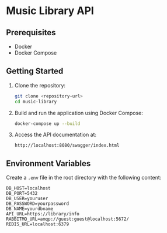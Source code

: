 # Music Library API

## Prerequisites

- Docker
- Docker Compose

## Getting Started

1. Clone the repository:
    ```sh
    git clone <repository-url>
    cd music-library
    ```

2. Build and run the application using Docker Compose:
    ```sh
    docker-compose up --build
    ```

3. Access the API documentation at:
    ```
    http://localhost:8080/swagger/index.html
    ```

## Environment Variables

Create a `.env` file in the root directory with the following content:
```env
DB_HOST=localhost
DB_PORT=5432
DB_USER=youruser
DB_PASSWORD=yourpassword
DB_NAME=yourdbname
API_URL=https://library/info
RABBITMQ_URL=amqp://guest:guest@localhost:5672/
REDIS_URL=localhost:6379
